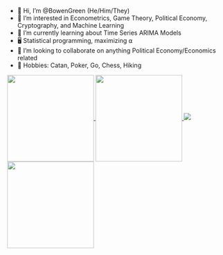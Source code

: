 - 👋 Hi, I’m @BowenGreen (He/Him/They)
- 👀 I’m interested in Econometrics, Game Theory, Political Economy, Cryptography, and Machine Learning
- 🌲 I’m currently learning about Time Series ARIMA Models
- 🖥️ Statistical programming, maximizing ⍺
- 🧠 I’m looking to collaborate on anything Political Economy/Economics related
- 👾 Hobbies: Catan, Poker, Go, Chess, Hiking



<a href="https://github.com/BowenGreen/github-readme-stats">
  <img height=200 align="center" src="https://github-readme-stats.vercel.app/api?username=BowenGreen&rank_icon=github&theme=dark#gh-dark-mode-only&custom_title=Statistics&card_width=320" />
</a>
<a href="https://github.com/NickCH-K/convoychat">
  <img height=200 align="center" src="https://github-readme-stats.vercel.app/api/top-langs?username=NickCH-K&theme=dark&layout=compact&hide_progress=true&langs_count=8&card_width=320" />
</a>




<picture>
  <source
    srcset="https://github-readme-stats.vercel.app/api?username=anuraghazra&show_icons=true&theme=dark"
    media="(prefers-color-scheme: dark)"
  />
  <source
    srcset="https://github-readme-stats.vercel.app/api?username=anuraghazra&show_icons=true"
    media="(prefers-color-scheme: light), (prefers-color-scheme: no-preference)"
  />
  <img src="https://github-readme-stats.vercel.app/api?username=anuraghazra&show_icons=true" />
</picture>


<picture>
    <source
      srcset="https://github.com/BowenGreen/github-readme-stats&show_icons=true&theme=dark"
      media="(prefers-color-scheme: dark)" 
        />
<source
      srcset="https://github.com/BowenGreen/github-readme-stats&show_icons=true"
      media="(prefers-color-scheme: light), (prefers-color-scheme: no-preference)"
      />
  <img height=200 align="center" src="https://github-readme-stats.vercel.app/api?username=BowenGreen&rank_icon=github&custom_title=Statistics&card_width=320" />
</picture>







